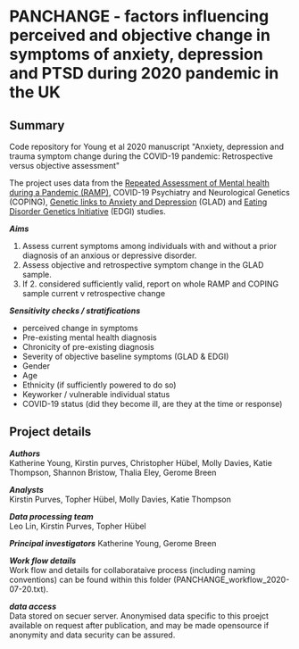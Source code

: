 # PANCHANGE - factors influencing perceived and objective change in symptoms of anxiety, depression and PTSD during 2020 pandemic in the UK

## Summary

Code repository for Young et al 2020 manuscript "Anxiety, depression and trauma symptom change during the COVID-19 pandemic: Retrospective versus objective assessment"

The project uses data from the [Repeated Assessment of Mental health during a Pandemic (RAMP)](https://rampstudy.co.uk/), COVID-19 Psychiatry and Neurological Genetics (COPING), [Genetic links to Anxiety and Depression](https://gladstudy.org.uk/) (GLAD) and [Eating Disorder Genetics Initiative](https://edgiuk.org/) (EDGI) studies.

***Aims***
1) Assess current symptoms among individuals with and without a prior diagnosis of an anxious or depressive disorder.  
2) Assess objective and retrospective symptom change in the GLAD sample.   
3) If 2. considered sufficiently valid, report on whole RAMP and COPING sample current v retrospective change

***Sensitivity checks / stratifications***
* perceived change in symptoms
* Pre-existing mental health diagnosis
* Chronicity of pre-existing diagnosis 
* Severity of objective baseline symptoms (GLAD & EDGI)
* Gender
* Age
* Ethnicity (if sufficiently powered to do so)
* Keyworker / vulnerable individual status
* COVID-19 status (did they become ill, are they at the time or response)

## Project details

***Authors***   
Katherine Young, Kirstin purves, Christopher Hübel, Molly Davies, Katie Thompson, Shannon Bristow, Thalia Eley, Gerome Breen

***Analysts***     
Kirstin Purves, Topher Hübel, Molly Davies, Katie Thompson

***Data processing team***     
Leo Lin, Kirstin Purves, Topher Hübel

***Principal investigators*** 
Katherine Young, Gerome Breen

***Work flow details***  
Work flow and details for collaborataive process (including naming conventions) can be found within this folder (PANCHANGE_workflow_2020-07-20.txt).

***data access***   
Data stored on secuer server. Anonymised data specific to this proejct available on request after publication, and may be made opensource if anonymity and data security can be assured.
